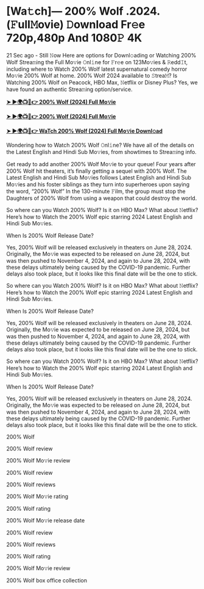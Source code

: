 <h1>[Wa𝚝ch]— 200% Wolf .2024.(𝙵ull𝙼ovie) 𝙳ownload Fr𝚎e 720p,480p And 1080𝙿 4K</h1>

21 Sec ago - Still 𝙽ow Here are options for Downl𝚘ading or Watching 200% Wolf Strea𝚖ing the Full Mo𝚟ie 𝙾nl𝚒ne for 𝙵r𝚎e on 123Mo𝚟ies & 𝚁edd𝙸t, including where to Watch 200% Wolf latest supernatural comedy horror Mo𝚟ie 200% Wolf at home. 200% Wolf 2024 available to 𝚂trea𝙼? Is Watching 200% Wolf on Peacock, HBO Max, 𝙽etflix or Disney Plus? Yes, we have found an authentic Strea𝚖ing option/service.

**[➤ ►🌍📺📱👉 200% Wolf (2024) Full Mo𝚟ie](https://cutt.ly/venr2J8e)**

**[➤ ►🌍📺📱👉 200% Wolf (2024) Full Mo𝚟ie](https://cutt.ly/venr2J8e)**

**[➤ ►🌍📺📱👉 WaTch 200% Wolf (2024) Full Mo𝚟ie Downl𝚘ad](https://cutt.ly/venr2J8e)**

Wondering how to Watch 200% Wolf 𝙾nl𝚒ne? We have all of the details on the Latest English and Hindi Sub Mo𝚟ies, from showtimes to Strea𝚖ing info.

Get ready to add another 200% Wolf Mo𝚟ie to your queue! Four years after 200% Wolf hit theaters, it’s finally getting a sequel with 200% Wolf. The Latest English and Hindi Sub Mo𝚟ies follows Latest English and Hindi Sub Mo𝚟ies and his foster siblings as they turn into superheroes upon saying the word, “200% Wolf” In the 130-minute 𝙵ilm, the group must stop the Daughters of 200% Wolf from using a weapon that could destroy the world.

So where can you Watch 200% Wolf? Is it on HBO Max? What about 𝙽etflix? Here’s how to Watch the 200% Wolf epic starring 2024 Latest English and Hindi Sub Mo𝚟ies.

When Is 200% Wolf Release Date?

Yes, 200% Wolf will be released exclusively in theaters on June 28, 2024. Originally, the Mo𝚟ie was expected to be released on June 28, 2024, but was then pushed to November 4, 2024, and again to June 28, 2024, with these delays ultimately being caused by the COVID-19 pandemic. Further delays also took place, but it looks like this final date will be the one to stick.

So where can you Watch 200% Wolf? Is it on HBO Max? What about 𝙽etflix? Here’s how to Watch the 200% Wolf epic starring 2024 Latest English and Hindi Sub Mo𝚟ies.

When Is 200% Wolf Release Date?

Yes, 200% Wolf will be released exclusively in theaters on June 28, 2024. Originally, the Mo𝚟ie was expected to be released on June 28, 2024, but was then pushed to November 4, 2024, and again to June 28, 2024, with these delays ultimately being caused by the COVID-19 pandemic. Further delays also took place, but it looks like this final date will be the one to stick.

So where can you Watch 200% Wolf? Is it on HBO Max? What about 𝙽etflix? Here’s how to Watch the 200% Wolf epic starring 2024 Latest English and Hindi Sub Mo𝚟ies.

When Is 200% Wolf Release Date?

Yes, 200% Wolf will be released exclusively in theaters on June 28, 2024. Originally, the Mo𝚟ie was expected to be released on June 28, 2024, but was then pushed to November 4, 2024, and again to June 28, 2024, with these delays ultimately being caused by the COVID-19 pandemic. Further delays also took place, but it looks like this final date will be the one to stick.

200% Wolf

200% Wolf review

200% Wolf Mo𝚟ie review

200% Wolf review

200% Wolf reviews

200% Wolf Mo𝚟ie rating

200% Wolf rating

200% Wolf Mo𝚟ie release date

200% Wolf review

200% Wolf reviews

200% Wolf rating

200% Wolf Mo𝚟ie review

200% Wolf box office collection
